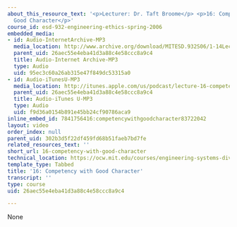 ```yaml
---
about_this_resource_text: '<p>Lecturer: Dr. Taft Broome</p> <p>16: Competency with
  Good Character</p>'
course_id: esd-932-engineering-ethics-spring-2006
embedded_media:
- id: Audio-InternetArchive-MP3
  media_location: http://www.archive.org/download/MITESD.932S06/1-14Lecture16_CompetencyWithGoodCharacter.mp3
  parent_uid: 26aec55e4eba41d3a88c4e58ccc8a9c4
  title: Audio-Internet Archive-MP3
  type: Audio
  uid: 95ec3c60a26ab315e47f849dc53315a0
- id: Audio-iTunesU-MP3
  media_location: http://itunes.apple.com/us/podcast/lecture-16-competency-good/id341597867?i=63739033
  parent_uid: 26aec55e4eba41d3a88c4e58ccc8a9c4
  title: Audio-iTunes U-MP3
  type: Audio
  uid: f9d36a0154b891e45bb24cf90786aca9
inline_embed_id: 7841756416:competencywithgoodcharacter83722042
layout: video
order_index: null
parent_uid: 302b3d5f22df459fd68b51faeb7bd7fe
related_resources_text: ''
short_url: 16-competency-with-good-character
technical_location: https://ocw.mit.edu/courses/engineering-systems-division/esd-932-engineering-ethics-spring-2006/audio-lectures/16-competency-with-good-character
template_type: Tabbed
title: '16: Competency with Good Character'
transcript: ''
type: course
uid: 26aec55e4eba41d3a88c4e58ccc8a9c4

---
```

None